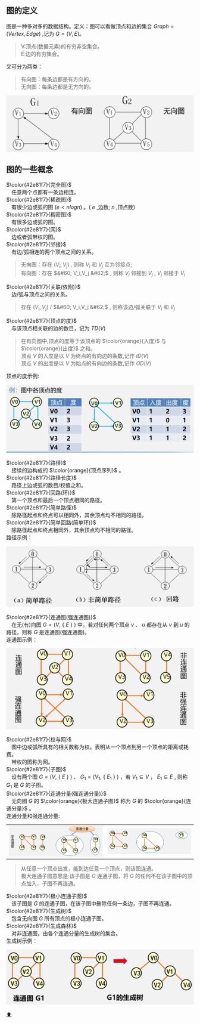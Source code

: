 <span id = "top"></span>  
## 图的定义  
图是一种多对多的数据结构。定义：图可以看做顶点和边的集合 $Graph=(Vertex, Edge)$ ,记为 $G=(V,E)。$   
>V:顶点(数据元素)的有穷非空集合。  
>E:边的有穷集合。

又可分为两类：  
>有向图：每条边都是有方向的。  
>无向图：每条边都是无方向的。  
<div><img src="./images/有向图无向图.png"> </img></div>  

## 图的一些概念  
$\color{#2e81f7}{完全图}$  
　任意两个点都有一条边相连。  
$\color{#2e81f7}{稀疏图}$  
　有很少边或弧的图 $(e < nlogn)$ 。( $e$ ,边数; $n$ ,顶点数)  
$\color{#2e81f7}{稠密图}$  
　有很多边或弧的图。  
$\color{#2e81f7}{网}$  
　边或者弧带权的图。  
$\color{#2e81f7}{邻接}$  
　有边/弧相连的两个顶点之间的关系。  
>无向图：存在 $(V_i,V_j)$ , 则称 $V_i$ 和 $V_j$ 互为邻接点;  
>有向图：存在 $&#60; V_i,V_j &#62;$ , 则称 $V_i$ 邻接到 $V_j$ , $V_j$ 邻接于 $V_i$  

$\color{#2e81f7}{关联(依附)}$    
　边/弧与顶点之间的关系。  
>存在 $(V_i,V_j)$ / $&#60; V_i,V_j &#62;$ , 则称该边/弧关联于 $V_i$ 和 $V_j$  

$\color{#2e81f7}{顶点的度}$  
　与该顶点相关联的边的数目，记为 $TD(V)$  
 >在有向图中,顶点的度等于该顶点的 $\color{orange}{入度}$ 与 $\color{orange}{出度}$ 之和。  
 >顶点 $V$ 的入度是以 $V$ 为终点的有向边的条数,记作 $ID(V)$  
 >顶点 $V$ 的出度是以 $V$ 为始点的有向边的条数,记作 $OD(V)$

顶点的度示例:
<div><img src="./images/顶点的度示例.png"> </img></div>  

$\color{#2e81f7}{路径}$  
　接续的边构成的 $\color{orange}{顶点序列}$ 。    
$\color{#2e81f7}{路径长度}$  
　路径上边或弧的数目/权值之和。  
$\color{#2e81f7}{回路(环)}$  
　第一个顶点和最后一个顶点相同的路径。  
$\color{#2e81f7}{简单路径}$  
　除路径起点和终点可以相同外，其余顶点均不相同的路径。  
$\color{#2e81f7}{简单回路(简单环)}$  
　除路径起点和终点相同外，其余顶点均不相同的路径。  
路径示例：  
<div><img src="./images/路径示例.png"> </img></div>  

$\color{#2e81f7}{连通图(强连通图)}$  
　在无(有)向图 $G=(V,$ &#123; $E$ &#125; $)$ 中，若对任何两个顶点 $v$ 、 $u$ 都存在从 $v$ 到 $u$ 的路径，则称 $G$ 是连通图(强连通图)。  
连通图示例：  
<div><img src="./images/连通图示例.png"> </img></div>  

$\color{#2e81f7}{权与网}$  
　图中边或弧所具有的相关数称为权。表明从一个顶点到另一个顶点的距离或耗费。  
　带权的图称为网。  
$\color{#2e81f7}{子图}$  
　设有两个图 $G=(V,$ &#123; $E$ &#125; $)$ 、 $G_1=(V_1,$ &#123; $E_1$ &#125; $)$ ，若 ${V_1}\subseteq{V}$ ， ${E_1}\subseteq{E}$
, 则称 $G_1$ 是 $G$ 的子图。  
$\color{#2e81f7}{连通分量(强连通分量)}$  
　无向图 $G$ 的 $\color{orange}{极大连通子图}$ 称为 $G$ 的 $\color{orange}{连通分量}$ 。  
 连通分量和强连通分量:  
 <table border="0" margin-left: auto margin-right: auto>
  <tr>
     <td><img src="./images/连通分量示例.png"> </img></td>
     <td><img src="./images/强连通分量示例.png"> </img></td>
  </tr>
</table>

>从任意一个顶点出发，能到达任意一个顶点，则该图连通。  
>极大连通子图意思是:该子图是 $G$ 连通子图，将 $G$ 的任何不在该子图中的顶点加入，子图不再连通。  

$\color{#2e81f7}{极小连通子图}$  
　该子图是 $G$ 的连通子图，在该子图中删除任何一条边，子图不再连通。  
$\color{#2e81f7}{生成树}$  
　包含无向图 $G$ 所有顶点的极小连通子图。  
$\color{#2e81f7}{生成森林}$  
　对非连通图，由各个连通分量的生成树的集合。  
 生成树示例：  
 <div><img src="./images/生成树示例.png"> </img></div>  
 
[:arrow_up:](#top)
